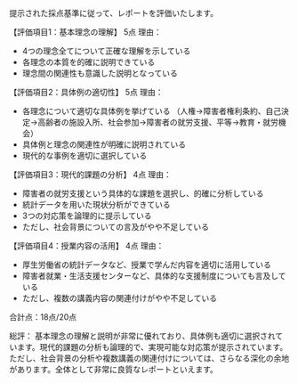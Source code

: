 提示された採点基準に従って、レポートを評価いたします。

【評価項目1：基本理念の理解】 5点
理由：
- 4つの理念全てについて正確な理解を示している
- 各理念の本質を的確に説明できている
- 理念間の関連性も意識した説明となっている

【評価項目2：具体例の適切性】 5点
理由：
- 各理念について適切な具体例を挙げている
（人権→障害者権利条約、自己決定→高齢者の施設入所、社会参加→障害者の就労支援、平等→教育・就労機会）
- 具体例と理念の関連性が明確に説明されている
- 現代的な事例を適切に選択している

【評価項目3：現代的課題の分析】 4点
理由：
- 障害者の就労支援という具体的な課題を選択し、的確に分析している
- 統計データを用いた現状分析ができている
- 3つの対応策を論理的に提示している
- ただし、社会背景についての言及がやや不足している

【評価項目4：授業内容の活用】 4点
理由：
- 厚生労働省の統計データなど、授業で学んだ内容を適切に活用している
- 障害者就業・生活支援センターなど、具体的な支援制度についても言及している
- ただし、複数の講義内容の関連付けがやや不足している

合計点：18点/20点

総評：
基本理念の理解と説明が非常に優れており、具体例も適切に選択されています。現代的課題の分析も論理的で、実現可能な対応策が提示されています。ただし、社会背景の分析や複数講義の関連付けについては、さらなる深化の余地があります。全体として非常に良質なレポートといえます。